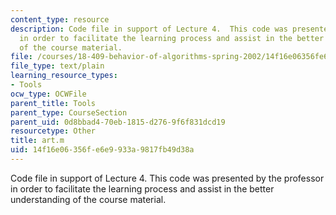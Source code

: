 ```yaml
---
content_type: resource
description: Code file in support of Lecture 4.  This code was presented by the professor
  in order to facilitate the learning process and assist in the better understanding
  of the course material.
file: /courses/18-409-behavior-of-algorithms-spring-2002/14f16e06356fe6e9933a9817fb49d38a_art.m
file_type: text/plain
learning_resource_types:
- Tools
ocw_type: OCWFile
parent_title: Tools
parent_type: CourseSection
parent_uid: 0d8bbad4-70eb-1815-d276-9f6f831dcd19
resourcetype: Other
title: art.m
uid: 14f16e06-356f-e6e9-933a-9817fb49d38a
---
```

Code file in support of Lecture 4.  This code was presented by the professor in order to facilitate the learning process and assist in the better understanding of the course material.

